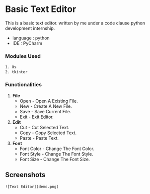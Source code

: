 
# Basic Text Editor

This is a basic text editor.
written by me under a code clause python development internship.

* language : python
* IDE : PyCharm

### Modules Used
    1. Os
    2. tkinter
    






### Functionalities
1. **File**
    - Open - Open A Existing File.
    - New - Create A New File.
    - Save - Save Current File.
    - Exit - Exit Editor.
2. **Edit**
    * Cut - Cut Selected Text.
    * Copy - Copy Selected Text.
    * Paste - Paste Text.
3. **Font**
    * Font Color - Change The Font Color.
    * Font Style - Change The Font Style.
    * Font Size - Change The Font Size.
## Screenshots
    ![Text Editor](demo.png)



